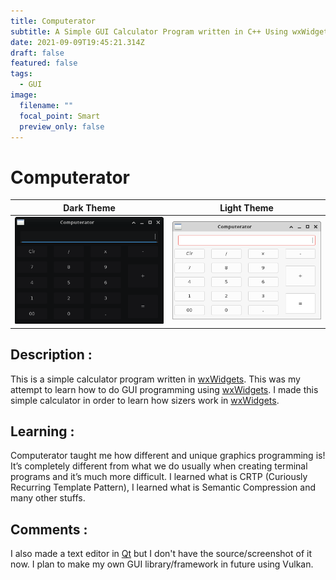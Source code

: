 ```yaml
---
title: Computerator
subtitle: A Simple GUI Calculator Program written in C++ Using wxWidgets Framework
date: 2021-09-09T19:45:21.314Z
draft: false
featured: false
tags:
  - GUI
image:
  filename: ""
  focal_point: Smart
  preview_only: false
---
```

# Computerator
Dark Theme                 |  Light Theme
:-------------------------:|:-------------------------:
![Computerator Dark Theme Image](https://raw.githubusercontent.com/brightprogrammer/Computerator/master/Resources/screenshot.png)  |  ![Computerator Light Theme Image](https://raw.githubusercontent.com/brightprogrammer/Computerator/master/Resources/screenshot_light.png)

## Description :
This is a simple calculator program written in [wxWidgets](https://www.wxwidgets.org/). This was my attempt to learn how to do GUI programming using [wxWidgets](https://www.wxwidgets.org/). I made this simple calculator in order to learn how sizers work in [wxWidgets](https://www.wxwidgets.org/).

## Learning :
Computerator taught me how different and unique graphics programming is! It’s completely different from what we do usually when creating terminal programs and it’s much more difficult. I learned what is CRTP (Curiously Recurring Template Pattern), I learned what is Semantic Compression and many other stuffs.

## Comments : 
I also made a text editor in [Qt](hhtps://www.qt.io) but I don't have the source/screenshot of it now. I plan to make my own GUI library/framework in future using Vulkan.